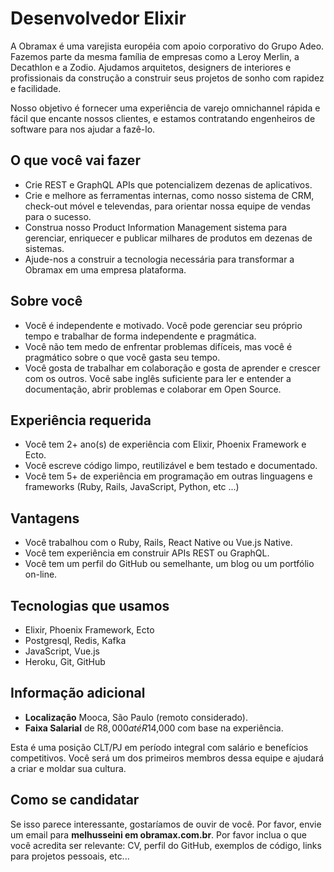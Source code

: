 # Desenvolvedor Elixir

A Obramax é uma varejista européia com apoio corporativo do Grupo Adeo. Fazemos parte da mesma família de empresas como a Leroy Merlin, a Decathlon e a Zodio. Ajudamos arquitetos, designers de interiores e profissionais da construção a construir seus projetos de sonho com rapidez e facilidade.

Nosso objetivo é fornecer uma experiência de varejo omnichannel rápida e fácil que encante nossos clientes, e estamos contratando engenheiros de software para nos ajudar a fazê-lo.

## O que você vai fazer

- Crie REST e GraphQL APIs que potencializem dezenas de aplicativos.
- Crie e melhore as ferramentas internas, como nosso sistema de CRM, check-out móvel e televendas, para orientar nossa equipe de vendas para o sucesso.
- Construa nosso Product Information Management sistema para gerenciar, enriquecer e publicar milhares de produtos em dezenas de sistemas.
- Ajude-nos a construir a tecnologia necessária para transformar a Obramax em uma empresa plataforma.

## Sobre você

- Você é independente e motivado. Você pode gerenciar seu próprio tempo e trabalhar de forma independente e pragmática.
- Você não tem medo de enfrentar problemas difíceis, mas você é pragmático sobre o que você gasta seu tempo.
- Você gosta de trabalhar em colaboração e gosta de aprender e crescer com os outros.
Você sabe inglês suficiente para ler e entender a documentação, abrir problemas e colaborar em Open Source.

## Experiência requerida

- Você tem 2+ ano(s) de experiência com Elixir, Phoenix Framework e Ecto.
- Você escreve código limpo, reutilizável e bem testado e documentado.
- Você tem 5+ de experiência em programação em outras linguagens e frameworks (Ruby, Rails, JavaScript, Python, etc ...)

## Vantagens

- Você trabalhou com o Ruby, Rails, React Native ou Vue.js Native.
- Você tem experiência em construir APIs REST ou GraphQL.
- Você tem um perfil do GitHub ou semelhante, um blog ou um portfólio on-line.

## Tecnologias que usamos

- Elixir, Phoenix Framework, Ecto
- Postgresql, Redis, Kafka
- JavaScript, Vue.js
- Heroku, Git, GitHub

## Informação adicional

- **Localização** Mooca, São Paulo (remoto considerado).
- **Faixa Salarial** de R$8,000 até R$14,000 com base na experiência.

Esta é uma posição CLT/PJ em período integral com salário e benefícios competitivos. Você será um dos primeiros membros dessa equipe e ajudará a criar e moldar sua cultura.

## Como se candidatar

Se isso parece interessante, gostaríamos de ouvir de você. Por favor, envie um email para **melhusseini em obramax.com.br**. Por favor inclua o que você acredita ser relevante: CV, perfil do GitHub, exemplos de código, links para projetos pessoais, etc...
